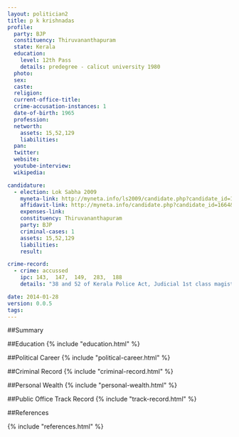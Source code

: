 ```yaml
---
layout: politician2
title: p k krishnadas
profile: 
  party: BJP
  constituency: Thiruvananthapuram
  state: Kerala
  education: 
    level: 12th Pass
    details: predegree - calicut university 1980
  photo: 
  sex: 
  caste: 
  religion: 
  current-office-title: 
  crime-accusation-instances: 1
  date-of-birth: 1965
  profession: 
  networth: 
    assets: 15,52,129
    liabilities: 
  pan: 
  twitter: 
  website: 
  youtube-interview: 
  wikipedia: 

candidature: 
  - election: Lok Sabha 2009
    myneta-link: http://myneta.info/ls2009/candidate.php?candidate_id=1664
    affidavit-link: http://myneta.info/candidate.php?candidate_id=1664&scan=original
    expenses-link: 
    constituency: Thiruvananthapuram 
    party: BJP
    criminal-cases: 1
    assets: 15,52,129
    liabilities: 
    result:  

crime-record: 
  - crime: accussed
    ipc: 143,  147,  149,  283,  188
    details: "38 and 52 of Kerala Police Act, Judicial 1st class magistrate court III. . C.C. 65/2008" 

date: 2014-01-28
version: 0.0.5
tags: 
---
```

##Summary


##Education
{% include "education.html" %}


##Political Career
{% include "political-career.html" %}


##Criminal Record
{% include "criminal-record.html" %}


##Personal Wealth
{% include "personal-wealth.html" %}


##Public Office Track Record
{% include "track-record.html" %}


##References


{% include "references.html" %}
